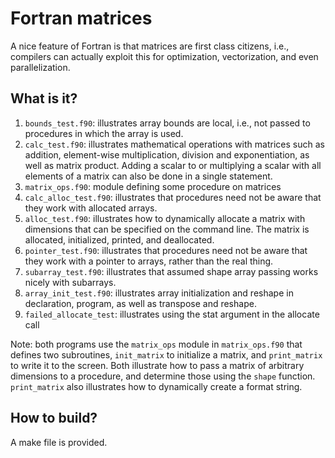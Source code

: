 # Fortran matrices
A nice feature of Fortran is that matrices are first class citizens,
i.e., compilers can actually exploit this for optimization, vectorization,
and even parallelization.

## What is it?
1. `bounds_test.f90`: illustrates array bounds are local, i.e., not passed
    to procedures in which the array is used.
1. `calc_test.f90`: illustrates mathematical operations with matrices such
    as addition, element-wise multiplication, division and exponentiation,
    as well as matrix product.  Adding a scalar to or multiplying a scalar
    with all elements of a matrix can also be done in a single statement.
1. `matrix_ops.f90`: module defining some procedure on matrices
1. `calc_alloc_test.f90`: illustrates that procedures need not be aware
    that they work with allocated arrays.
1. `alloc_test.f90`: illustrates how to dynamically allocate a matrix with
    dimensions that can be specified on the command line.  The matrix is
    allocated, initialized, printed, and deallocated.
1. `pointer_test.f90`: illustrates that procedures need not be aware
    that they work with a pointer to arrays, rather than the real thing.
1. `subarray_test.f90`: illustrates that assumed shape array passing works
    nicely with subarrays.
1. `array_init_test.f90`: illustrates array initialization and reshape in
    declaration, program, as well as transpose and reshape.
1. `failed_allocate_test`: illustrates using the stat argument in the
    allocate call

Note: both programs use the `matrix_ops` module in `matrix_ops.f90` that
defines two subroutines, `init_matrix` to initialize a matrix, and
`print_matrix` to write it to the screen.  Both illustrate how to pass
a matrix of arbitrary dimensions to a procedure, and determine those
using the `shape` function.
`print_matrix` also illustrates how to dynamically create a format string.

## How to build?
A make file is provided.

